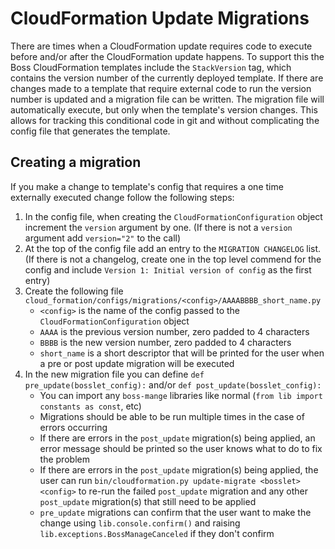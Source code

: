 # CloudFormation Update Migrations
There are times when a CloudFormation update requires code to execute before and/or after the CloudFormation update happens. To support this the Boss CloudFormation templates include the `StackVersion` tag, which contains the version number of the currently deployed template. If there are changes made to a template that require external code to run the version number is updated and a migration file can be written. The migration file will automatically execute, but only when the template's version changes. This allows for tracking this conditional code in git and without complicating the config file that generates the template.

## Creating a migration
If you make a change to template's config that requires a one time externally executed change follow the following steps:

 1. In the config file, when creating the `CloudFormationConfiguration` object increment the `version` argument by one. (If there is not a `version` argument add `version="2"` to the call)
 2. At the top of the config file add an entry to the `MIGRATION CHANGELOG` list. (If there is not a changelog, create one in the top level commend for the config and include `Version 1: Initial version of config` as the first entry)
 3. Create the following file `cloud_formation/configs/migrations/<config>/AAAABBBB_short_name.py`
    * `<config>` is the name of the config passed to the `CloudFormationConfiguration` object
    * `AAAA` is the previous version number, zero padded to 4 characters
    * `BBBB` is the new version number, zero padded to 4 characters
    * `short_name` is a short descriptor that will be printed for the user when a pre or post update migration will be executed
 4. In the new migration file you can define `def pre_update(bosslet_config):` and/or `def post_update(bosslet_config):`
    * You can import any `boss-mange` libraries like normal (`from lib import constants as const`, etc)
    * Migrations should be able to be run multiple times in the case of errors occurring
    * If there are errors in the `post_update` migration(s) being applied, an error message should be printed so the user knows what to do to fix the problem
    * If there are errors in the `post_update` migration(s) being applied, the user can run `bin/cloudformation.py update-migrate <bosslet> <config>` to re-run the failed `post_update` migration and any other `post_update` migration(s) that still need to be applied
    * `pre_update` migrations can confirm that the user want to make the change using `lib.console.confirm()` and raising `lib.exceptions.BossManageCanceled` if they don't confirm
